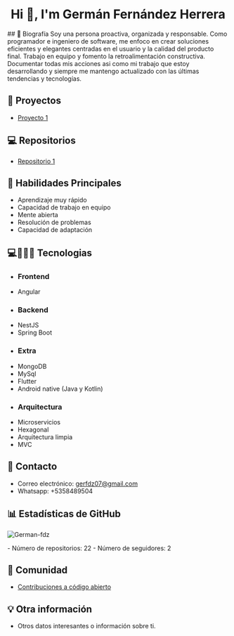 <h1 align="center">Hi 👋, I'm Germán Fernández Herrera</h1>
## 📝 Biografía
Soy una persona proactiva, organizada y responsable. Como programador e ingeniero de software, me enfoco en crear soluciones eficientes y elegantes centradas en el usuario y la calidad del producto final. Trabajo en equipo y fomento la retroalimentación constructiva. Documentar todas mis acciones asi como mi trabajo que estoy desarrollando y siempre me mantengo actualizado con las últimas tendencias y tecnologías.

## 🚀 Proyectos
- [Proyecto 1](https://your-project-1-url.com)

## 💻 Repositorios
- [Repositorio 1](https://github.com/your_username/repository1)

## 🔧 Habilidades Principales
- Aprendizaje muy rápido
- Capacidad de trabajo en equipo
- Mente abierta
- Resolución de problemas 
- Capacidad de adaptación

## 💻💼👨‍💻 Tecnologias  
- ### Frontend
- Angular
- ### Backend
- NestJS
- Spring Boot
- ### Extra
- MongoDB
- MySql
- Flutter
- Android native (Java y Kotlin)
- ### Arquitectura
- Microservicios
- Hexagonal
- Arquitectura limpia
- MVC


## 💬 Contacto
- Correo electrónico: gerfdz07@gmail.com
- Whatsapp: +5358489504

## 📊 Estadísticas de GitHub
<p><img align="center" src="https://github-readme-stats.vercel.app/api/top-langs?username=German-fdz&show_icons=true&locale=en&layout=compact" alt="German-fdz" /></p>
- Número de repositorios: 22
- Número de seguidores: 2


## 💬 Comunidad
- [Contribuciones a código abierto](https://github.com/CuCodersCommunity)


## 💡 Otra información
- Otros datos interesantes o información sobre ti.
